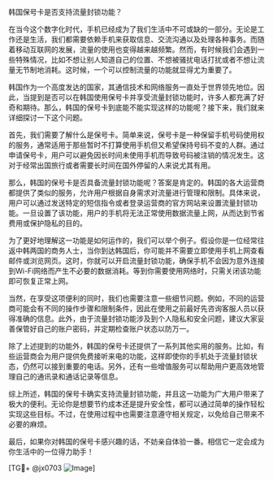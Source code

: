 韩国保号卡是否支持流量封锁功能？

在当今这个数字化时代，手机已经成为了我们生活中不可或缺的一部分。无论是工作还是生活，我们都需要依赖手机来获取信息、交流沟通以及处理各种事务。而随着移动互联网的发展，流量的使用也变得越来越频繁。然而，有时候我们会遇到一些特殊情况，比如不想让别人知道自己的位置、不想被骚扰电话打扰或者不想让流量无节制地消耗。这时候，一个可以控制流量的功能就显得尤为重要了。

韩国作为一个高度发达的国家，其通信技术和网络服务一直处于世界领先地位。因此，当提到是否可以在韩国使用保号卡并享受流量封锁功能时，许多人都充满了好奇和期待。那么，韩国的保号卡到底能不能实现这样的功能呢？接下来，我们就来详细探讨一下这个问题。

首先，我们需要了解什么是保号卡。简单来说，保号卡是一种保留手机号码使用权的服务，通常适用于那些暂时不打算使用手机但又希望保持号码不变的人群。通过申请保号卡，用户可以避免因长时间未使用手机而导致号码被注销的情况发生。这对于经常出国旅行或者需要长时间在国外停留的人来说尤其有用。

那么，韩国的保号卡是否具备流量封锁功能呢？答案是肯定的。韩国的各大运营商都提供了类似的服务，允许用户根据自身需求对流量进行管理和限制。具体来说，用户可以通过发送特定的短信指令或者登录运营商的官方网站来设置流量封锁功能。一旦设置了该功能，用户的手机将无法正常使用数据流量上网，从而达到节省费用或保护隐私的目的。

为了更好地理解这一功能是如何运作的，我们可以举个例子。假设你是一位经常往返中韩两国的商务人士，当你到达韩国后，你可能并不需要立即使用手机上网查看邮件或浏览网页。这时，你就可以开启流量封锁功能，确保手机不会因为意外连接到Wi-Fi网络而产生不必要的数据消耗。等到你需要使用网络时，只需关闭该功能即可恢复正常上网。

当然，在享受这项便利的同时，我们也需要注意一些细节问题。例如，不同的运营商可能会有不同的操作步骤和限制条件，因此在使用之前最好先咨询客服人员以获得准确的信息。此外，由于流量封锁功能涉及到个人隐私和安全问题，建议大家妥善保管好自己的账户密码，并定期检查账户状态以防万一。

除了上述提到的功能外，韩国的保号卡还提供了一系列其他实用的服务。比如，有些运营商会为用户提供免费接听来电的功能，这样即使你的手机处于流量封锁状态，仍然可以接到重要的电话。另外，还有一些增值服务可以帮助用户更高效地管理自己的通讯录和通话记录等信息。

综上所述，韩国的保号卡确实支持流量封锁功能，并且这一功能为广大用户带来了极大的便利。无论你是想要节约成本还是提升安全性，都可以通过简单的操作轻松实现这些目标。不过，在使用过程中也需要注意遵守相关规定，以免给自己带来不必要的麻烦。

最后，如果你对韩国的保号卡感兴趣的话，不妨亲自体验一番。相信它一定会成为你生活中的一位得力助手！

[TG💪+ @jx0703 ![Image](https://github.com/user-attachments/assets/dbca1d08-cadb-493c-b0ec-ad6f7a83f270)]